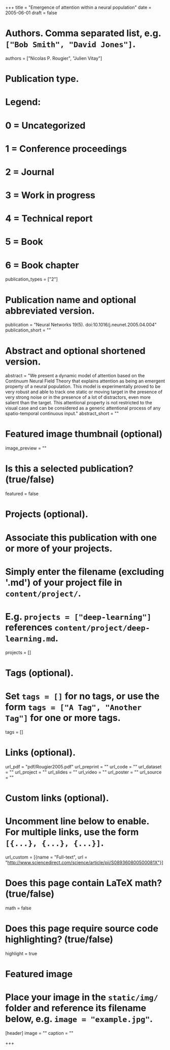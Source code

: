 +++
title = "Emergence of attention within a neural population"
date = 2005-06-01
draft = false

# Authors. Comma separated list, e.g. `["Bob Smith", "David Jones"]`.
authors = ["Nicolas P. Rougier", "Julien Vitay"]

# Publication type.
# Legend:
# 0 = Uncategorized
# 1 = Conference proceedings
# 2 = Journal
# 3 = Work in progress
# 4 = Technical report
# 5 = Book
# 6 = Book chapter
publication_types = ["2"]

# Publication name and optional abbreviated version.
publication = "Neural Networks 19(5). doi:10.1016/j.neunet.2005.04.004"
publication_short = ""

# Abstract and optional shortened version.
abstract = "We present a dynamic model of attention based on the Continuum Neural Field Theory that explains attention as being an emergent property of a neural population. This model is experimentally proved to be very robust and able to track one static or moving target in the presence of very strong noise or in the presence of a lot of distractors, even more salient than the target. This attentional property is not restricted to the visual case and can be considered as a generic attentional process of any spatio-temporal continuous input."
abstract_short = ""

# Featured image thumbnail (optional)
image_preview = ""

# Is this a selected publication? (true/false)
featured = false

# Projects (optional).
#   Associate this publication with one or more of your projects.
#   Simply enter the filename (excluding '.md') of your project file in `content/project/`.
#   E.g. `projects = ["deep-learning"]` references `content/project/deep-learning.md`.
projects = []

# Tags (optional).
#   Set `tags = []` for no tags, or use the form `tags = ["A Tag", "Another Tag"]` for one or more tags.
tags = []

# Links (optional).
url_pdf = "pdf/Rougier2005.pdf"
url_preprint = ""
url_code = ""
url_dataset = ""
url_project = ""
url_slides = ""
url_video = ""
url_poster = ""
url_source = ""

# Custom links (optional).
#   Uncomment line below to enable. For multiple links, use the form `[{...}, {...}, {...}]`.
url_custom = [{name = "Full-text", url = "http://www.sciencedirect.com/science/article/pii/S089360800500081X"}]

# Does this page contain LaTeX math? (true/false)
math = false

# Does this page require source code highlighting? (true/false)
highlight = true

# Featured image
# Place your image in the `static/img/` folder and reference its filename below, e.g. `image = "example.jpg"`.
[header]
image = ""
caption = ""

+++
